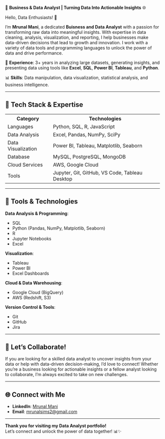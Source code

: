 🚀 **Business & Data Analyst | Turning Data Into Actionable Insights** 🌐

Hello, Data Enthusiasts! 👋

I’m **Mrunal Mani**, a dedicated **Buisness and Data Analyst** with a passion for transforming raw data into meaningful insights. With expertise in data cleaning, analysis, visualization, and reporting, I help businesses make data-driven decisions that lead to growth and innovation. I work with a variety of data tools and programming languages to unlock the power of data and drive performance.

🔭 **Experience**: 3+ years in analyzing large datasets, generating insights, and presenting data using tools like **Excel**, **SQL**, **Power BI**, **Tableau**, and **Python**.

📊 **Skills**: Data manipulation, data visualization, statistical analysis, and business intelligence. 

---

## 🚀 Tech Stack & Expertise

<table>
  <tr>
    <th>Category</th>
    <th>Technologies</th>
  </tr>
  <tr>
    <td>Languages</td>
    <td>Python, SQL, R, JavaScript</td>
  </tr>
  <tr>
    <td>Data Analysis</td>
    <td>Excel, Pandas, NumPy, SciPy</td>
  </tr>
  <tr>
    <td>Data Visualization</td>
    <td>Power BI, Tableau, Matplotlib, Seaborn</td>
  </tr>
  <tr>
    <td>Database</td>
    <td>MySQL, PostgreSQL, MongoDB</td>
  </tr>
  <tr>
    <td>Cloud Services</td>
    <td>AWS, Google Cloud</td>
  </tr>
  <tr>
    <td>Tools</td>
    <td>Jupyter, Git, GitHub, VS Code, Tableau Desktop</td>
  </tr>
</table> 

---

## 🔧 Tools & Technologies

**Data Analysis & Programming**:  
- SQL  
- Python (Pandas, NumPy, Matplotlib, Seaborn)  
- R  
- Jupyter Notebooks  
- Excel  

**Visualization**:  
- Tableau  
- Power BI  
- Excel Dashboards  

**Cloud & Data Warehousing**:  
- Google Cloud (BigQuery)  
- AWS (Redshift, S3)  

**Version Control & Tools**:  
- Git  
- GitHub  
- Jira  

---

## 🤝 Let’s Collaborate!

If you are looking for a skilled data analyst to uncover insights from your data or help with data-driven decision-making, I’d love to connect! Whether you’re a business looking for actionable insights or a fellow analyst looking to collaborate, I’m always excited to take on new challenges.

---

## 🌐 Connect with Me

- **LinkedIn**: [Mrunal Mani](https://www.linkedin.com/in/mrunalvitnerkar/)
- **Email**: [mrunalsims2@gmail.com](mailto:mrunalsims2@gmail.com)

---

**Thank you for visiting my Data Analyst portfolio!**  
Let’s connect and unlock the power of data together! 📊✨
